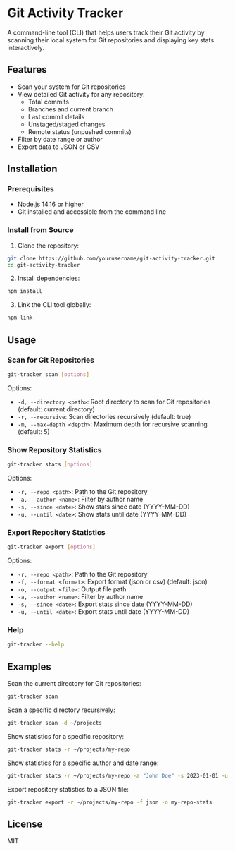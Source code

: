 # Git Activity Tracker

A command-line tool (CLI) that helps users track their Git activity by scanning their local system for Git repositories and displaying key stats interactively.

## Features

- Scan your system for Git repositories
- View detailed Git activity for any repository:
  - Total commits
  - Branches and current branch
  - Last commit details
  - Unstaged/staged changes
  - Remote status (unpushed commits)
- Filter by date range or author
- Export data to JSON or CSV

## Installation

### Prerequisites

- Node.js 14.16 or higher
- Git installed and accessible from the command line

### Install from Source

1. Clone the repository:
```bash
git clone https://github.com/yourusername/git-activity-tracker.git
cd git-activity-tracker
```

2. Install dependencies:
```bash
npm install
```

3. Link the CLI tool globally:
```bash
npm link
```

## Usage

### Scan for Git Repositories

```bash
git-tracker scan [options]
```

Options:
- `-d, --directory <path>`: Root directory to scan for Git repositories (default: current directory)
- `-r, --recursive`: Scan directories recursively (default: true)
- `-m, --max-depth <depth>`: Maximum depth for recursive scanning (default: 5)

### Show Repository Statistics

```bash
git-tracker stats [options]
```

Options:
- `-r, --repo <path>`: Path to the Git repository
- `-a, --author <name>`: Filter by author name
- `-s, --since <date>`: Show stats since date (YYYY-MM-DD)
- `-u, --until <date>`: Show stats until date (YYYY-MM-DD)

### Export Repository Statistics

```bash
git-tracker export [options]
```

Options:
- `-r, --repo <path>`: Path to the Git repository
- `-f, --format <format>`: Export format (json or csv) (default: json)
- `-o, --output <file>`: Output file path
- `-a, --author <name>`: Filter by author name
- `-s, --since <date>`: Export stats since date (YYYY-MM-DD)
- `-u, --until <date>`: Export stats until date (YYYY-MM-DD)

### Help

```bash
git-tracker --help
```

## Examples

Scan the current directory for Git repositories:
```bash
git-tracker scan
```

Scan a specific directory recursively:
```bash
git-tracker scan -d ~/projects
```

Show statistics for a specific repository:
```bash
git-tracker stats -r ~/projects/my-repo
```

Show statistics for a specific author and date range:
```bash
git-tracker stats -r ~/projects/my-repo -a "John Doe" -s 2023-01-01 -u 2023-12-31
```

Export repository statistics to a JSON file:
```bash
git-tracker export -r ~/projects/my-repo -f json -o my-repo-stats
```

## License

MIT 